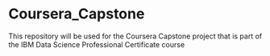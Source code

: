 # Coursera_Capstone
This repository will be used for the Coursera Capstone project that is part of the IBM Data Science Professional Certificate course
